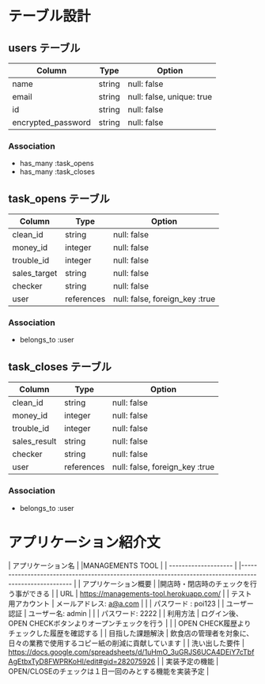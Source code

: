 # テーブル設計

## users テーブル

| Column             | Type   | Option                    |
| ------------------ | ------ | ------------------------- |
| name               | string | null: false               |
| email              | string | null: false, unique: true |
| id                 | string | null: false               |
| encrypted_password | string | null: false               |

### Association

- has_many :task_opens
- has_many :task_closes





## task_opens テーブル

| Column       | Type       | Option                         |
| ------------ | ---------- | ------------------------------ |
| clean_id     | string     | null: false                    |
| money_id     | integer    | null: false                    |
| trouble_id   | integer    | null: false                    |
| sales_target | string     | null: false                    |
| checker      | string     | null: false                    |
| user         | references | null: false, foreign_key :true |

### Association

- belongs_to :user




## task_closes テーブル

| Column       | Type       | Option                         |
| ------------ | ---------- | ------------------------------ |
| clean_id     | string     | null: false                    |
| money_id     | integer    | null: false                    |
| trouble_id   | integer    | null: false                    |
| sales_result | string     | null: false                    |
| checker      | string     | null: false                    |
| user         | references | null: false, foreign_key :true |

### Association

- belongs_to :user





# アプリケーション紹介文

| アプリケーション名   | |MANAGEMENTS TOOL                                                                                        |
| -------------------- | |------------------------------------------------------------------------------------------------------- |
| アプリケーション概要 | |開店時・閉店時のチェックを行う事ができる                                                                |
| URL                  | https://managements-tool.herokuapp.com/                                                                 |
| テスト用アカウント   | メールアドレス: a@a.com                                                                                 |
|                      | パスワード    : poi123                                                                                  |
| ユーザー認証         | ユーザー名: admin                                                                                       |
|                      | パスワード: 2222                                                                                        |
| 利用方法             | ログイン後、OPEN CHECKボタンよりオープンチェックを行う                                                  |
|                      | OPEN CHECK履歴よりチェックした履歴を確認する                                                            |
| 目指した課題解決     | 飲食店の管理者を対象に、日々の業務で使用するコピー紙の削減に貢献しています                              |
| 洗い出した要件       | https://docs.google.com/spreadsheets/d/1uHmO_3uGRJS6UCA4DEiY7cTbfAgEtbxTyD8FWPRKoHI/edit#gid=282075926  |
| 実装予定の機能       | OPEN/CLOSEのチェックは１日一回のみとする機能を実装予定                                                  |
